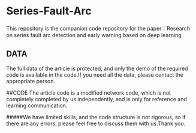 # Series-Fault-Arc
This repository is the companion code repository for the paper：Research on series fault arc detection and early warning based on deep learning

## DATA
The full data of the article is protected, and only the demo of the required code is available in the code.If you need all the data, please contact the appropriate person.


##CODE
The article code is a modified network code, which is not completely completed by us independently, and is only for reference and learning communication.

#####We have limited skills, and the code structure is not rigorous, so if there are any errors, please feel free to discuss them with us.Thank you.
